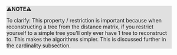 <div style="margin:2em; background-color: #e0e0e0;">

<strong>⚠️NOTE️️️⚠️</strong>

To clarify: This property / restriction is important because when reconstructing a tree from the distance matrix, if you restrict yourself to a simple tree you'll only ever have 1 tree to reconstruct to. This makes the algorithms simpler. This is discussed further in the cardinality subsection.
</div>

